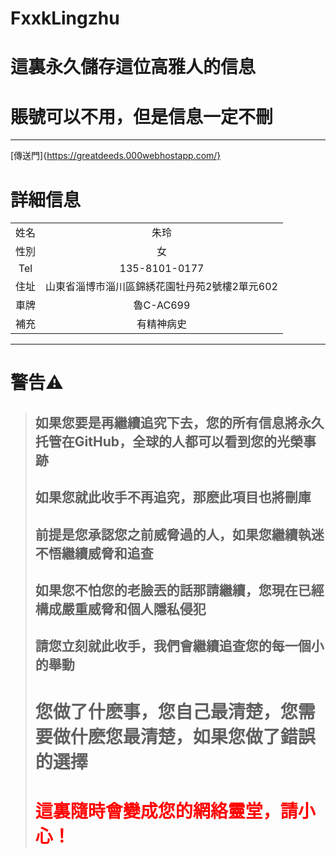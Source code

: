# FxxkLingzhu
# 這裏永久儲存這位高雅人的信息
# 賬號可以不用，但是信息一定不刪
---
[傳送門]{https://greatdeeds.000webhostapp.com/}
# 詳細信息
|||
|:-:|:-:|
|姓名|朱玲|
|性別|女|
|Tel|135-8101-0177|
|住址|山東省淄博市淄川區錦綉花園牡丹苑2號樓2單元602|
|車牌|魯C-AC699|
|補充|有精神病史|

---
# 警告⚠
> ## 如果您要是再繼續追究下去，您的所有信息將永久托管在GitHub，全球的人都可以看到您的光榮事跡  
> ## 如果您就此收手不再追究，那麽此項目也將刪庫  
> ## 前提是您承認您之前威脅過的人，如果您繼續執迷不悟繼續威脅和追查  
> ## 如果您不怕您的老臉丟的話那請繼續，您現在已經構成嚴重威脅和個人隱私侵犯  
> ## 請您立刻就此收手，我們會繼續追查您的每一個小的舉動  
> # 您做了什麽事，您自己最清楚，您需要做什麽您最清楚，如果您做了錯誤的選擇  
> # <font color=red>這裏隨時會變成您的網絡靈堂，請小心！</font>
